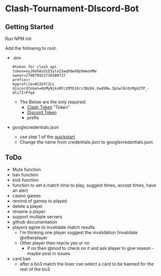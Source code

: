 # Clash-Tournament-DIscord-Bot

## Getting Started

Run NPM init

Add the following to root:

- .env

    ```Shell
    #token for clash api
    token=eyJ0eXAiOiQ3yta21wqh0wX8p9mwoXMw
    owner=279078922736500737
    prefix=!
    myprofile=#22GYC2LL
    discordtoken=NzMyNjkxNTczMTE1Orc3NzQ4.Xw4SMw.IpSwlRcOcMgGZTP_-dli7IrPfq4
    ```

  - The Below are the only required:
    - [Clash Token](developer.clashroyale.com) "Token"
    - [Discord Token](discord.com/developers/applications)
    - prefix
- googlecredentials.json
  - use step 1 of the [quickstart](https://developers.google.com/sheets/api/quickstart/nodejs)
  - Change the name from credentials.json to googlecredentials.json

## ToDo

- Mute function
- ban function
- kick function
- function to set a match time to play, suggest times, accept times, have an alert
- casino games
- remind of games to played
- delete a player
- rename a player
- support multiple servers
- github documentation
- players agree to invalidate match results
  - I'm thinking one player suggest the invalidation !invalidate @otherplayer
  - Other player then reacts yes or no
    - if no then @mod to check on it and ask player to give reason - maybe post in issues
- card ban
  - after a bo3 match the loser can select a card to be banned for the rest of the bo3
